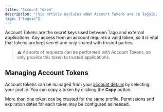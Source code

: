 ```yaml
---
title: "Account Token"
description: "This article explains what Account Tokens are in TagoIO, why they must be kept secret, and how to manage them from your account profile. It also highlights that multiple tokens can be created with configurable permissions and expiration."
tags: ["tagoio"]
---
```


Account Tokens are the secret keys used between Tago and external applications. Any access from an account requires a valid token, so it is vital that tokens are kept secret and only shared with trusted parties.

> ⚠️ All sorts of requests can be performed with Account Tokens, so only provide this token to trusted applications.

<!-- Image placeholder removed for build -->

## Managing Account Tokens

Account tokens can be managed from your [account details](link-to-account-details) by selecting your profile. You can copy a token by clicking the **Copy** button.

More than one token can be created for the same profile. Permissions and expiration dates for each token may be configured as needed.